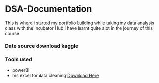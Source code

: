 # DSA-Documentation
This is where i started my portfolio building while taking my data analysis class with the incubator Hub
 i have learnt quite alot in the journey of this course

### Date source download kaggle

### Tools used

- powerBi 
- ms excel for data cleaning [Download Here](http://microsoft.com)
